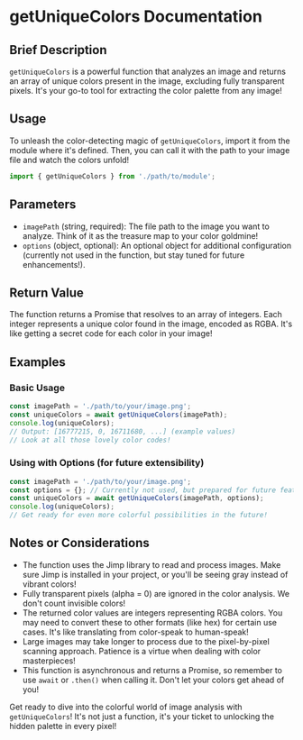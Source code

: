 # getUniqueColors Documentation

## Brief Description
`getUniqueColors` is a powerful function that analyzes an image and returns an array of unique colors present in the image, excluding fully transparent pixels. It's your go-to tool for extracting the color palette from any image!

## Usage
To unleash the color-detecting magic of `getUniqueColors`, import it from the module where it's defined. Then, you can call it with the path to your image file and watch the colors unfold!

```javascript
import { getUniqueColors } from './path/to/module';
```

## Parameters
- `imagePath` (string, required): The file path to the image you want to analyze. Think of it as the treasure map to your color goldmine!
- `options` (object, optional): An optional object for additional configuration (currently not used in the function, but stay tuned for future enhancements!).

## Return Value
The function returns a Promise that resolves to an array of integers. Each integer represents a unique color found in the image, encoded as RGBA. It's like getting a secret code for each color in your image!

## Examples

### Basic Usage
```javascript
const imagePath = './path/to/your/image.png';
const uniqueColors = await getUniqueColors(imagePath);
console.log(uniqueColors);
// Output: [16777215, 0, 16711680, ...] (example values)
// Look at all those lovely color codes!
```

### Using with Options (for future extensibility)
```javascript
const imagePath = './path/to/your/image.png';
const options = {}; // Currently not used, but prepared for future features
const uniqueColors = await getUniqueColors(imagePath, options);
console.log(uniqueColors);
// Get ready for even more colorful possibilities in the future!
```

## Notes or Considerations
- The function uses the Jimp library to read and process images. Make sure Jimp is installed in your project, or you'll be seeing gray instead of vibrant colors!
- Fully transparent pixels (alpha = 0) are ignored in the color analysis. We don't count invisible colors!
- The returned color values are integers representing RGBA colors. You may need to convert these to other formats (like hex) for certain use cases. It's like translating from color-speak to human-speak!
- Large images may take longer to process due to the pixel-by-pixel scanning approach. Patience is a virtue when dealing with color masterpieces!
- This function is asynchronous and returns a Promise, so remember to use `await` or `.then()` when calling it. Don't let your colors get ahead of you!

Get ready to dive into the colorful world of image analysis with `getUniqueColors`! It's not just a function, it's your ticket to unlocking the hidden palette in every pixel!

